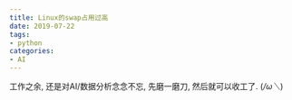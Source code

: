 ```yaml
---
title: Linux的swap占用过高
date: 2019-07-22
tags: 
- python
categories:
- AI
---
```

工作之余, 还是对AI/数据分析念念不忘, 先磨一磨刀, 然后就可以收工了. (*/ω＼*)
<!--more-->
<!--stackedit_data:
eyJoaXN0b3J5IjpbLTEzMzUzOTY1NTBdfQ==
-->